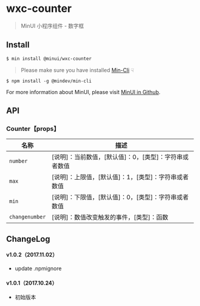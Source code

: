 # wxc-counter

> MinUI 小程序组件 - 数字框

## Install

``` bash
$ min install @minui/wxc-counter
```


> Please make sure you have installed [Min-Cli](https://github.com/meili/min-cli) ☟

```
$ npm install -g @mindev/min-cli
```

For more information about MinUI, please visit [MinUI in Github](https://github.com/meili/minui).


## API

### Counter【props】

| 名称                  | 描述                         |
|----------------------|------------------------------|
|`number`              | [说明]：当前数值，[默认值]：0，[类型]：字符串或者数值 |
|`max`                 | [说明]：上限值，[默认值]：1，[类型]：字符串或者数值 |
|`min`                 | [说明]：下限值，[默认值]：0，[类型]：字符串或者数值 |
|`changenumber`        | [说明]：数值改变触发的事件，[类型]：函数 |

##  ChangeLog

#### v1.0.2（2017.11.02）

- update .npmignore

#### v1.0.1（2017.10.24）

- 初始版本
